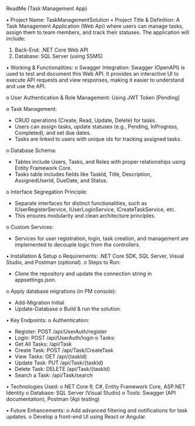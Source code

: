 ReadMe (Task Management App)

•	Project Name: TaskManagementSolution 
•	Project Title & Definition: A Task Management Application (Web Api) where users can manage tasks, assign them to team members, and track their statuses. The application will include:
1.	Back-End: .NET Core Web API
2.	Database: SQL Server (using SSMS)

•	Working & Functionalities: 
o	Swagger Integration: Swagger (OpenAPI) is used to test and document this Web API. It provides an interactive UI to execute API requests and view responses, making it easier to understand and use the API.

o	User Authentication & Role Management: Using JWT Token [Pending]

o	Task Management:
-	CRUD operations (Create, Read, Update, Delete) for tasks.
-	Users can assign tasks, update statuses (e.g., Pending, InProgress, Completed), and set due dates.
-	Tasks are linked to users with unique ids for tracking assigned tasks.

o	Database Schema:
-	Tables include Users, Tasks, and Roles with proper relationships using Entity Framework Core.
-	Tasks table includes fields like TaskId, Title, Description, AssignedUserId, DueDate, and Status.

o	Interface Segregation Principle: 
-	Separate interfaces for distinct functionalities, such as IUserRegisterService, IUserLoginService, ICreateTaskService, etc.
-	This ensures modularity and clean architecture principles.

o	Custom Services: 
-	Services for user registration, login, task creation, and management are implemented to decouple logic from the controllers. 

•	Installation & Setup
o	Requirements:
.NET Core SDK, SQL Server, Visual Studio, and Postman (optional).
o	Steps to Run: 
-	Clone the repository and update the connection string in appsettings.json.

o	Apply database migrations (in PM console): 
-	Add-Migration Initial
-	Update-Database
o	Build & run the solution.

•	Key Endpoints:
o	Authentication:
-	Register: POST /api/UserAuth/register
-	Login: POST /api/UserAuth/login
o	Tasks:
-	Get All Tasks: /api/Task
-	Create Task: POST /api/Task/CreateTask
-	View Tasks: GET /api/{taskId}
-	Update Task: PUT /api/Task/{taskId}
-	Delete Task: DELETE /api/Task/{taskId}
-	Search a Task: /api/Task/search

•	Technologies Used:
o	NET Core 9, C#, Entity Framework Core, ASP.NET Identity
o	Database: SQL Server (Visual Studio)
o	Tools: Swagger (API documentation), Postman (Api testing)

•	Future Enhancements:
o	Add advanced filtering and notifications for task updates.
o	Develop a front-end UI using React or Angular.

